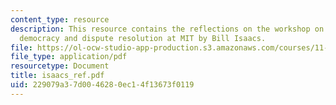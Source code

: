 ```yaml
---
content_type: resource
description: This resource contains the reflections on the workshop on deliberative
  democracy and dispute resolution at MIT by Bill Isaacs.
file: https://ol-ocw-studio-app-production.s3.amazonaws.com/courses/11-969-workshop-on-deliberative-democracy-and-dispute-resolution-summer-2005/229079a37d0046280ec14f13673f0119_isaacs_ref.pdf
file_type: application/pdf
resourcetype: Document
title: isaacs_ref.pdf
uid: 229079a3-7d00-4628-0ec1-4f13673f0119
---
```

